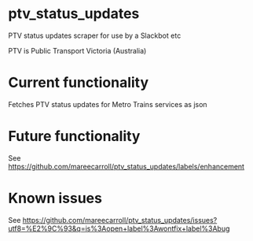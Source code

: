 # ptv_status_updates
PTV status updates scraper for use by a Slackbot etc

PTV is Public Transport Victoria (Australia)

# Current functionality

Fetches PTV status updates for Metro Trains services as json

# Future functionality

See https://github.com/mareecarroll/ptv_status_updates/labels/enhancement

# Known issues

See  https://github.com/mareecarroll/ptv_status_updates/issues?utf8=%E2%9C%93&q=is%3Aopen+label%3Awontfix+label%3Abug

